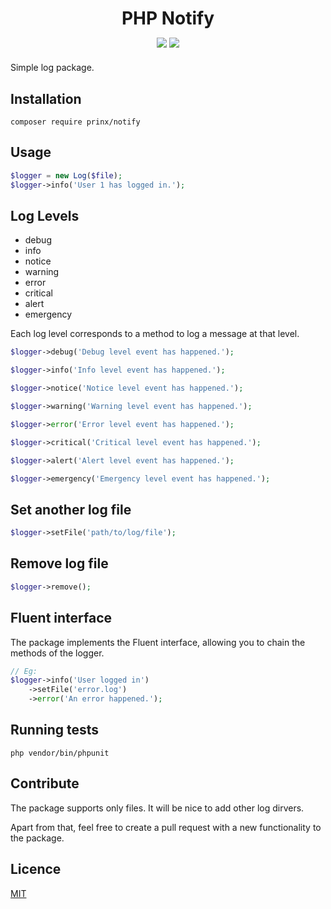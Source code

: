 <div style="text-align:center;margin-bottom:20px">
<h1 style="margin-bottom:0">PHP Notify</h1>

<a href="https://travis-ci.com/prinx/notify"><img src="https://travis-ci.com/prinx/notify.svg?branch=master"></a> <a href="https://travis-ci.com/prinx/notify"><img src="https://img.shields.io/badge/License-MIT-yellow.svg"></a>
</div>
Simple log package.

## Installation

```shell
composer require prinx/notify
```

## Usage

```php
$logger = new Log($file);
$logger->info('User 1 has logged in.');
```

## Log Levels

- debug
- info
- notice
- warning
- error
- critical
- alert
- emergency

Each log level corresponds to a method to log a message at that level.

```php
$logger->debug('Debug level event has happened.');

$logger->info('Info level event has happened.');

$logger->notice('Notice level event has happened.');

$logger->warning('Warning level event has happened.');

$logger->error('Error level event has happened.');

$logger->critical('Critical level event has happened.');

$logger->alert('Alert level event has happened.');

$logger->emergency('Emergency level event has happened.');
```

## Set another log file

```php
$logger->setFile('path/to/log/file');
```

## Remove log file

```php
$logger->remove();
```

## Fluent interface

The package implements the Fluent interface, allowing you to chain the methods of the logger.

```php
// Eg:
$logger->info('User logged in')
    ->setFile('error.log')
    ->error('An error happened.');
```

## Running tests

```shell
php vendor/bin/phpunit
```

## Contribute

The package supports only files. It will be nice to add other log dirvers.

Apart from that, feel free to create a pull request with a new functionality to the package.

## Licence

[MIT](LICENSE)
